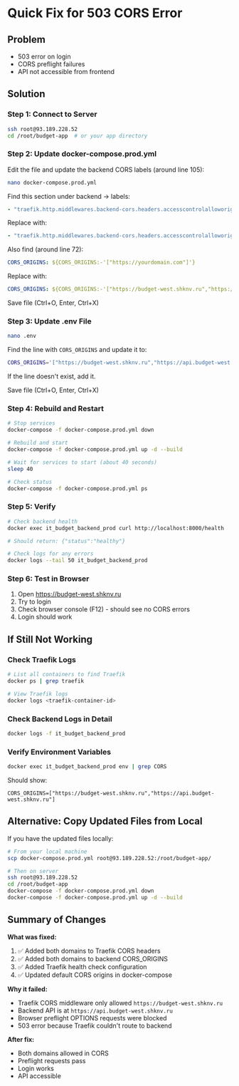 # Quick Fix for 503 CORS Error

## Problem
- 503 error on login
- CORS preflight failures
- API not accessible from frontend

## Solution

### Step 1: Connect to Server
```bash
ssh root@93.189.228.52
cd /root/budget-app  # or your app directory
```

### Step 2: Update docker-compose.prod.yml

Edit the file and update the backend CORS labels (around line 105):

```bash
nano docker-compose.prod.yml
```

Find this section under backend -> labels:
```yaml
- "traefik.http.middlewares.backend-cors.headers.accesscontrolalloworiginlist=https://budget-west.shknv.ru"
```

Replace with:
```yaml
- "traefik.http.middlewares.backend-cors.headers.accesscontrolalloworiginlist=https://budget-west.shknv.ru,https://api.budget-west.shknv.ru"
```

Also find (around line 72):
```yaml
CORS_ORIGINS: ${CORS_ORIGINS:-'["https://yourdomain.com"]'}
```

Replace with:
```yaml
CORS_ORIGINS: ${CORS_ORIGINS:-'["https://budget-west.shknv.ru","https://api.budget-west.shknv.ru"]'}
```

Save file (Ctrl+O, Enter, Ctrl+X)

### Step 3: Update .env File

```bash
nano .env
```

Find the line with `CORS_ORIGINS` and update it to:
```bash
CORS_ORIGINS='["https://budget-west.shknv.ru","https://api.budget-west.shknv.ru"]'
```

If the line doesn't exist, add it.

Save file (Ctrl+O, Enter, Ctrl+X)

### Step 4: Rebuild and Restart

```bash
# Stop services
docker-compose -f docker-compose.prod.yml down

# Rebuild and start
docker-compose -f docker-compose.prod.yml up -d --build

# Wait for services to start (about 40 seconds)
sleep 40

# Check status
docker-compose -f docker-compose.prod.yml ps
```

### Step 5: Verify

```bash
# Check backend health
docker exec it_budget_backend_prod curl http://localhost:8000/health

# Should return: {"status":"healthy"}

# Check logs for any errors
docker logs --tail 50 it_budget_backend_prod
```

### Step 6: Test in Browser

1. Open https://budget-west.shknv.ru
2. Try to login
3. Check browser console (F12) - should see no CORS errors
4. Login should work

## If Still Not Working

### Check Traefik Logs
```bash
# List all containers to find Traefik
docker ps | grep traefik

# View Traefik logs
docker logs <traefik-container-id>
```

### Check Backend Logs in Detail
```bash
docker logs -f it_budget_backend_prod
```

### Verify Environment Variables
```bash
docker exec it_budget_backend_prod env | grep CORS
```

Should show:
```
CORS_ORIGINS=["https://budget-west.shknv.ru","https://api.budget-west.shknv.ru"]
```

## Alternative: Copy Updated Files from Local

If you have the updated files locally:

```bash
# From your local machine
scp docker-compose.prod.yml root@93.189.228.52:/root/budget-app/

# Then on server
ssh root@93.189.228.52
cd /root/budget-app
docker-compose -f docker-compose.prod.yml down
docker-compose -f docker-compose.prod.yml up -d --build
```

## Summary of Changes

**What was fixed:**
1. ✅ Added both domains to Traefik CORS headers
2. ✅ Added both domains to backend CORS_ORIGINS
3. ✅ Added Traefik health check configuration
4. ✅ Updated default CORS origins in docker-compose

**Why it failed:**
- Traefik CORS middleware only allowed `https://budget-west.shknv.ru`
- Backend API is at `https://api.budget-west.shknv.ru`
- Browser preflight OPTIONS requests were blocked
- 503 error because Traefik couldn't route to backend

**After fix:**
- Both domains allowed in CORS
- Preflight requests pass
- Login works
- API accessible
